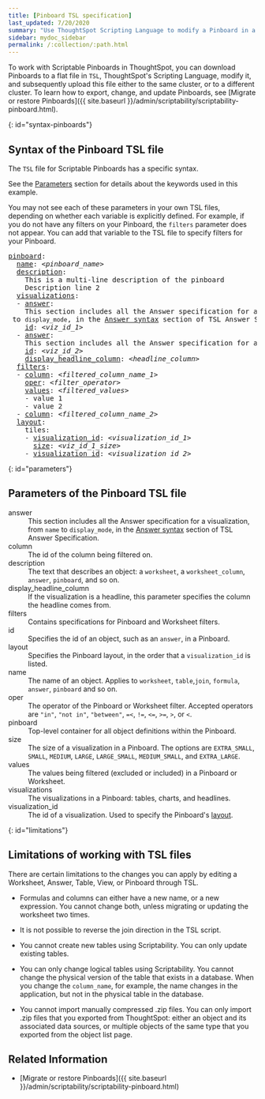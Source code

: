 ```yaml
---
title: [Pinboard TSL specification]
last_updated: 7/20/2020
summary: "Use ThoughtSpot Scripting Language to modify a Pinboard in a flat-file format. Then you can migrate the object to a different cluster, or restore it to the same cluster."
sidebar: mydoc_sidebar
permalink: /:collection/:path.html
---
```


To work with Scriptable Pinboards in ThoughtSpot, you can download Pinboards to a flat file in `TSL`, ThoughtSpot's Scripting Language, modify it, and subsequently upload this file either to the same cluster, or to a different cluster. To learn how to export, change, and update Pinboards, see [Migrate or restore Pinboards]({{ site.baseurl }}/admin/scriptability/scriptability-pinboard.html).

{: id="syntax-pinboards"}
##  Syntax of the Pinboard TSL file

The `TSL` file for Scriptable Pinboards has a specific syntax.

See the [Parameters](#parameters) section for details about the keywords used in this example.

You may not see each of these parameters in your own TSL files, depending on whether each variable is explicitly defined. For example, if you do not have any filters on your Pinboard, the `filters` parameter does not appear. You can add that variable to the TSL file to specify filters for your Pinboard.

<pre>
<a href="#pinboard">pinboard</a>:
  <a href="#name">name</a>: &lt;<em>pinboard_name</em>&gt;
  <a href="#description">description</a>:
    This is a multi-line description of the pinboard
    Description line 2
  <a href="#visualizations">visualizations</a>:
  - <a href="#answer">answer</a>:
    This section includes all the Answer specification for a visualization, from <code>name</code> to <code>display_mode</code>, in the <a href="{{ site.baseurl }}/admin/scriptability/tsl-answer.html#syntax-answers">Answer syntax</a> section of TSL Answer Specification.
    <a href="#id">id</a>: &lt;<em>viz_id_1</em>&gt;
  - <a href="#answer">answer</a>:
    This section includes all the Answer specification for a second visualization. In this case, the visualization is a headline.
    <a href="#id">id</a>: &lt;<em>viz_id_2</em>&gt;
    <a href="#display_headline_column">display_headline_column</a>: &lt;<em>headline_column</em>&gt;    
  <a href="#filters">filters</a>:
  - <a href="#column">column</a>: &lt;<em>filtered_column_name_1</em>&gt;
    <a href="#oper">oper</a>: &lt;<em>filter_operator</em>&gt;
    <a href="#values">values</a>: &lt;<em>filtered_values</em>&gt;
    - value 1
    - value 2
  - <a href="#column">column</a>: &lt;<em>filtered_column_name_2</em>&gt;
  <a href="#layout">layout</a>:
    tiles:
    - <a href="#visualization_id">visualization_id</a>: &lt;<em>visualization_id_1</em>&gt;
      <a href="#size">size</a>: &lt;<em>viz_id_1_size</em>&gt;
    - <a href="#visualization_id">visualization_id</a>: &lt;<em>visualization_id_2</em>&gt;
</pre>

{: id="parameters"}
## Parameters of the Pinboard TSL file
<dl>

<dlentry id="answer">
<dt>answer</dt>
<dd>This section includes all the Answer specification for a visualization, from <code>name</code> to <code>display_mode</code>, in the <a href="{{ site.baseurl }}/admin/scriptability/tsl-answer.html#syntax-answers">Answer syntax</a> section of TSL Answer Specification.</dd>
</dlentry>

<dlentry id="column">
  <dt>column</dt>
  <dd>The id of the column being filtered on.</dd>
</dlentry>

<dlentry id="description">
  <dt>description</dt>
  <dd>The text that describes an object: a <code>worksheet</code>, a <code>worksheet_column</code>, <code>answer</code>, <code>pinboard</code>, and so on.</dd>
</dlentry>

<dlentry id="display_headline_column">
  <dt>display_headline_column</dt>
  <dd>If the visualization is a headline, this parameter specifies the column the headline comes from.</dd>
</dlentry>

<dlentry id="filters">
  <dt>filters</dt>
  <dd>Contains specifications for Pinboard and Worksheet filters.</dd>
</dlentry>

<dlentry id="id">
  <dt>id</dt>
  <dd>Specifies the id of an object, such as an <code>answer</code>, in a Pinboard.</dd>
</dlentry>

<dlentry id="layout">
  <dt>layout</dt>
  <dd>Specifies the Pinboard layout, in the order that a <code>visualization_id</code> is listed.</dd>
</dlentry>

<dlentry id="name">
  <dt>name</dt>
  <dd>The name of an object. Applies to <code>worksheet</code>, <code>table</code>,<code>join</code>, <code>formula</code>, <code>answer</code>, <code>pinboard</code> and so on.</dd>
</dlentry>

<dlentry id="oper">
  <dt>oper</dt>
  <dd>The operator of the Pinboard or Worksheet filter. Accepted operators are <code>"in"</code>, <code>"not in"</code>, <code>"between"</code>, <code>=<</code>, <code>!=</code>, <code><=</code>, <code>>=</code>, <code>></code>, or <code><</code>.</dd>
</dlentry>

<dlentry id="pinboard">
<dt>pinboard</dt>
<dd>Top-level container for all object definitions within the Pinboard.</dd>
</dlentry>

<dlentry id="size">
  <dt>size</dt>
  <dd>The size of a visualization in a Pinboard. The options are <code>EXTRA_SMALL</code>, <code>SMALL</code>, <code>MEDIUM</code>, <code>LARGE</code>, <code>LARGE_SMALL</code>, <code>MEDIUM_SMALL</code>, and <code>EXTRA_LARGE</code>.
  </dd>
</dlentry>

<dlentry id="values">
  <dt>values</dt>
  <dd>The values being filtered (excluded or included) in a Pinboard or Worksheet.
  </dd>
</dlentry>  

<dlentry id="visualizations">
  <dt>visualizations</dt>
  <dd>The visualizations in a Pinboard: tables, charts, and headlines.
  </dd>
</dlentry>

<dlentry id="visualization_id">
  <dt>visualization_id</dt>
  <dd>The id of a visualization. Used to specify the Pinboard's <a href="#layout">layout</a>.
  </dd>
</dlentry>

</dl>

{: id="limitations"}
## Limitations of working with TSL files
There are certain limitations to the changes you can apply by editing a Worksheet, Answer, Table, View, or Pinboard through TSL.

* Formulas and columns can either have a new name, or a new expression. You cannot change both, unless migrating or updating the worksheet two times.

* It is not possible to reverse the join direction in the TSL script.

* You cannot create new tables using Scriptability. You can only update existing tables.

* You can only change logical tables using Scriptability. You cannot change the physical version of the table that exists in a database. When you change the `column_name`, for example, the name changes in the application, but not in the physical table in the database.

* You cannot import manually compressed .zip files. You can only import .zip files that you exported from ThoughtSpot: either an object and its associated data sources, or multiple objects of the same type that you exported from the object list page.

## Related Information
- [Migrate or restore Pinboards]({{ site.baseurl }}/admin/scriptability/scriptability-pinboard.html)
